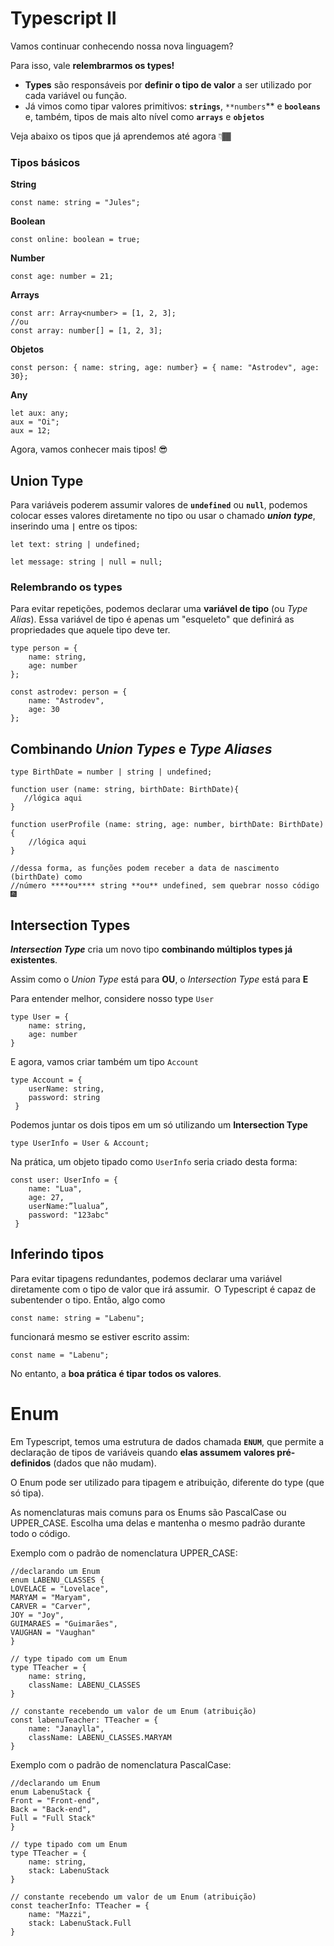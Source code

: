 # Typescript II

Vamos continuar conhecendo nossa nova linguagem?

 Para isso, vale ******************************relembrarmos os types!******************************

- **Types** são responsáveis por **definir o tipo de valor** a ser utilizado por cada variável ou função.
- Já vimos como tipar valores primitivos: **`strings`**, `**numbers`** e **`booleans`** e, também, tipos de mais alto nível como **`arrays`** e **`objetos`**

Veja abaixo os tipos que já aprendemos até agora 👇🏾

### Tipos básicos

**String**

```tsx
const name: string = "Jules";
```

**Boolean**

```tsx
const online: boolean = true;
```

**Number**

```tsx
const age: number = 21;
```

**Arrays**

```tsx
const arr: Array<number> = [1, 2, 3];
//ou
const array: number[] = [1, 2, 3];
```

**Objetos**

```tsx
const person: { name: string, age: number} = { name: "Astrodev", age: 30};
```

**Any**

```tsx
let aux: any;
aux = "Oi";
aux = 12;
```

Agora, vamos conhecer mais tipos! 😎

## Union Type

Para variáveis poderem assumir valores de **`undefined`** ou **`null`**, podemos colocar esses valores diretamente no tipo ou usar o chamado ***union type***, inserindo uma **`|`** entre os tipos:

```tsx
let text: string | undefined;

let message: string | null = null;
```

### Relembrando os types

Para evitar repetições, podemos declarar uma **variável de tipo** (ou *Type Alias*). Essa variável de tipo é apenas um "esqueleto" que definirá as propriedades que aquele tipo deve ter.

```tsx
type person = { 
	name: string, 
	age: number
};

const astrodev: person = {
	name: "Astrodev",
	age: 30
};
```

## Combinando *Union Types* e *Type Aliases*

```tsx
type BirthDate = number | string | undefined;

function user (name: string, birthDate: BirthDate){
   //lógica aqui
}

function userProfile (name: string, age: number, birthDate: BirthDate){
	//lógica aqui
}

//dessa forma, as funções podem receber a data de nascimento (birthDate) como
//número ****ou**** string **ou** undefined, sem quebrar nosso código 🎆
```

## Intersection Types

***Intersection Type*** cria um novo tipo **combinando múltiplos types já existentes**.

Assim como o *Union Type* está para **OU**, o *Intersection Type* está para **E**

Para entender melhor, considere nosso type `User`

```tsx
type User = { 
	name: string, 
	age: number
}
```

E agora, vamos criar também um tipo `Account`

```tsx
type Account = { 
	userName: string, 
	password: string
 }
```

Podemos juntar os dois tipos em um só utilizando um **********************************Intersection Type**********************************

```tsx
type UserInfo = User & Account;
```

Na prática, um objeto tipado como `UserInfo` seria criado desta forma:

```tsx
const user: UserInfo = { 
	name: "Lua", 
	age: 27,
	userName:”lualua”,
	password: "123abc"
 }
```

## Inferindo tipos

Para evitar tipagens redundantes, podemos declarar uma variável diretamente com o tipo de valor que irá assumir.  O Typescript é capaz de subentender o tipo. Então, algo como

```tsx
const name: string = "Labenu";
```

funcionará mesmo se estiver escrito assim:

```tsx
const name = "Labenu";
```

No entanto, a ************************boa prática************************ **é tipar** **todos os valores**.

# Enum

Em Typescript, temos uma estrutura de dados chamada ********`ENUM`********, que permite a declaração de tipos de variáveis quando **elas assumem valores pré-definidos** (dados que não mudam).

O Enum pode ser utilizado para tipagem e atribuição, diferente do type (que só tipa).

As nomenclaturas mais comuns para os Enums são PascalCase ou UPPER_CASE. Escolha uma delas e mantenha o mesmo padrão durante todo o código.

Exemplo com o padrão de nomenclatura UPPER_CASE:

```tsx
//declarando um Enum
enum LABENU_CLASSES {
LOVELACE = "Lovelace",
MARYAM = "Maryam",
CARVER = "Carver",
JOY = "Joy",
GUIMARAES = "Guimarães",
VAUGHAN = "Vaughan"
}

// type tipado com um Enum
type TTeacher = {
	name: string,
	className: LABENU_CLASSES
}

// constante recebendo um valor de um Enum (atribuição)
const labenuTeacher: TTeacher = {
	name: "Janaylla",
	className: LABENU_CLASSES.MARYAM
}
```

Exemplo com o padrão de nomenclatura PascalCase:

```tsx
//declarando um Enum
enum LabenuStack {
Front = "Front-end",
Back = "Back-end",
Full = "Full Stack"
}

// type tipado com um Enum
type TTeacher = {
	name: string,
	stack: LabenuStack
}

// constante recebendo um valor de um Enum (atribuição)
const teacherInfo: TTeacher = {
	name: "Mazzi",
	stack: LabenuStack.Full 
}
```